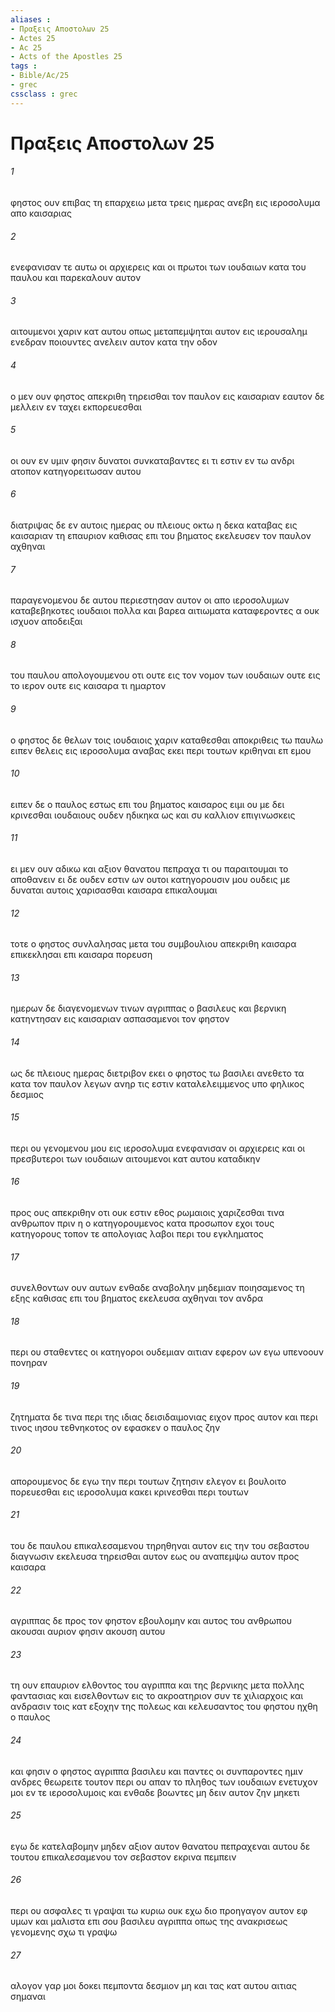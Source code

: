 ```yaml
---
aliases : 
- Πραξεις Aποστολων 25
- Actes 25
- Ac 25
- Acts of the Apostles 25
tags : 
- Bible/Ac/25
- grec
cssclass : grec
---
```


# Πραξεις Aποστολων 25

###### 1
φηστος ουν επιβας τη επαρχειω μετα τρεις ημερας ανεβη εις ιεροσολυμα απο καισαριας
###### 2
ενεφανισαν τε αυτω οι αρχιερεις και οι πρωτοι των ιουδαιων κατα του παυλου και παρεκαλουν αυτον
###### 3
αιτουμενοι χαριν κατ αυτου οπως μεταπεμψηται αυτον εις ιερουσαλημ ενεδραν ποιουντες ανελειν αυτον κατα την οδον
###### 4
ο μεν ουν φηστος απεκριθη τηρεισθαι τον παυλον εις καισαριαν εαυτον δε μελλειν εν ταχει εκπορευεσθαι
###### 5
οι ουν εν υμιν φησιν δυνατοι συνκαταβαντες ει τι εστιν εν τω ανδρι ατοπον κατηγορειτωσαν αυτου
###### 6
διατριψας δε εν αυτοις ημερας ου πλειους οκτω η δεκα καταβας εις καισαριαν τη επαυριον καθισας επι του βηματος εκελευσεν τον παυλον αχθηναι
###### 7
παραγενομενου δε αυτου περιεστησαν αυτον οι απο ιεροσολυμων καταβεβηκοτες ιουδαιοι πολλα και βαρεα αιτιωματα καταφεροντες α ουκ ισχυον αποδειξαι
###### 8
του παυλου απολογουμενου οτι ουτε εις τον νομον των ιουδαιων ουτε εις το ιερον ουτε εις καισαρα τι ημαρτον
###### 9
ο φηστος δε θελων τοις ιουδαιοις χαριν καταθεσθαι αποκριθεις τω παυλω ειπεν θελεις εις ιεροσολυμα αναβας εκει περι τουτων κριθηναι επ εμου
###### 10
ειπεν δε ο παυλος εστως επι του βηματος καισαρος ειμι ου με δει κρινεσθαι ιουδαιους ουδεν ηδικηκα ως και συ καλλιον επιγινωσκεις
###### 11
ει μεν ουν αδικω και αξιον θανατου πεπραχα τι ου παραιτουμαι το αποθανειν ει δε ουδεν εστιν ων ουτοι κατηγορουσιν μου ουδεις με δυναται αυτοις χαρισασθαι καισαρα επικαλουμαι
###### 12
τοτε ο φηστος συνλαλησας μετα του συμβουλιου απεκριθη καισαρα επικεκλησαι επι καισαρα πορευση
###### 13
ημερων δε διαγενομενων τινων αγριππας ο βασιλευς και βερνικη κατηντησαν εις καισαριαν ασπασαμενοι τον φηστον
###### 14
ως δε πλειους ημερας διετριβον εκει ο φηστος τω βασιλει ανεθετο τα κατα τον παυλον λεγων ανηρ τις εστιν καταλελειμμενος υπο φηλικος δεσμιος
###### 15
περι ου γενομενου μου εις ιεροσολυμα ενεφανισαν οι αρχιερεις και οι πρεσβυτεροι των ιουδαιων αιτουμενοι κατ αυτου καταδικην
###### 16
προς ους απεκριθην οτι ουκ εστιν εθος ρωμαιοις χαριζεσθαι τινα ανθρωπον πριν η ο κατηγορουμενος κατα προσωπον εχοι τους κατηγορους τοπον τε απολογιας λαβοι περι του εγκληματος
###### 17
συνελθοντων ουν αυτων ενθαδε αναβολην μηδεμιαν ποιησαμενος τη εξης καθισας επι του βηματος εκελευσα αχθηναι τον ανδρα
###### 18
περι ου σταθεντες οι κατηγοροι ουδεμιαν αιτιαν εφερον ων εγω υπενοουν πονηραν
###### 19
ζητηματα δε τινα περι της ιδιας δεισιδαιμονιας ειχον προς αυτον και περι τινος ιησου τεθνηκοτος ον εφασκεν ο παυλος ζην
###### 20
απορουμενος δε εγω την περι τουτων ζητησιν ελεγον ει βουλοιτο πορευεσθαι εις ιεροσολυμα κακει κρινεσθαι περι τουτων
###### 21
του δε παυλου επικαλεσαμενου τηρηθηναι αυτον εις την του σεβαστου διαγνωσιν εκελευσα τηρεισθαι αυτον εως ου αναπεμψω αυτον προς καισαρα
###### 22
αγριππας δε προς τον φηστον εβουλομην και αυτος του ανθρωπου ακουσαι αυριον φησιν ακουση αυτου
###### 23
τη ουν επαυριον ελθοντος του αγριππα και της βερνικης μετα πολλης φαντασιας και εισελθοντων εις το ακροατηριον συν τε χιλιαρχοις και ανδρασιν τοις κατ εξοχην της πολεως και κελευσαντος του φηστου ηχθη ο παυλος
###### 24
και φησιν ο φηστος αγριππα βασιλευ και παντες οι συνπαροντες ημιν ανδρες θεωρειτε τουτον περι ου απαν το πληθος των ιουδαιων ενετυχον μοι εν τε ιεροσολυμοις και ενθαδε βοωντες μη δειν αυτον ζην μηκετι
###### 25
εγω δε κατελαβομην μηδεν αξιον αυτον θανατου πεπραχεναι αυτου δε τουτου επικαλεσαμενου τον σεβαστον εκρινα πεμπειν
###### 26
περι ου ασφαλες τι γραψαι τω κυριω ουκ εχω διο προηγαγον αυτον εφ υμων και μαλιστα επι σου βασιλευ αγριππα οπως της ανακρισεως γενομενης σχω τι γραψω
###### 27
αλογον γαρ μοι δοκει πεμποντα δεσμιον μη και τας κατ αυτου αιτιας σημαναι
